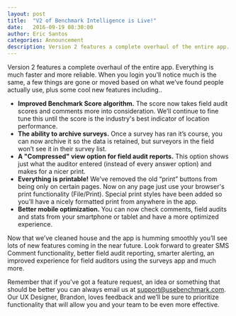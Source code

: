 ```yaml
---
layout: post
title:  "V2 of Benchmark Intelligence is Live!"
date:   2016-09-19 08:30:00
author: Eric Santos
categories: Announcement
description: Version 2 features a complete overhaul of the entire app. Everything is much faster and more reliable.
---
```

Version 2 features a complete overhaul of the entire app. Everything is much faster and more reliable. When you login you’ll notice much is the same, a few things are gone or moved based on what we’ve found people actually use, plus some cool new features including..

* __Improved Benchmark Score algorithm.__ The score now takes field audit scores and comments more into consideration. We’ll continue to fine tune this until the score is the industry's best indicator of location performance.
* __The ability to archive surveys.__ Once a survey has ran it’s course, you can now archive it so the data is retained, but surveyors in the field won’t see it in their survey list.
* __A "Compressed" view option for field audit reports.__ This option shows just what the auditor entered (instead of every answer option) and makes for a nicer print.
* __Everything is printable!__ We’ve removed the old “print” buttons from being only on certain pages. Now on any page just use your browser's print functionality (File/Print). Special print styles have been added so you’ll have a nicely formatted print from anywhere in the app.
* __Better mobile optimization.__ You can now check comments, field audits and stats from your smartphone or tablet and have a more optimized experience.

Now that we’ve cleaned house and the app is humming smoothly you’ll see lots of new features coming in the near future. Look forward to greater SMS Comment functionality, better field audit reporting, smarter alerting, an improved experience for field auditors using the surveys app and much more.

Remember that if you’ve got a feature request, an idea or something that should be better you can always email us at support@usebenchmark.com. Our UX Designer, Brandon, loves feedback and we’ll be sure to prioritize functionality that will allow you and your team to be even more effective.